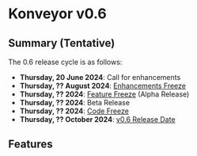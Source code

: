 # Konveyor v0.6

## Summary (Tentative)

The 0.6 release cycle is as follows:

- **Thursday, 20 June 2024**: Call for enhancements
- **Thursday, ?? August 2024**: [Enhancements Freeze](../release_phases.md#enhancements-freeze)
- **Thursday, ?? 2024**: [Feature Freeze](../release_phases.md#feature-freeze) (Alpha Release)
- **Thursday, ?? 2024**: Beta Release
- **Thursday, ?? 2024**: [Code Freeze](../release_phases.md#code-freeze)
- **Thursday, ?? October 2024**: [v0.6 Release Date](../release_phases.md#release-date)

## Features

